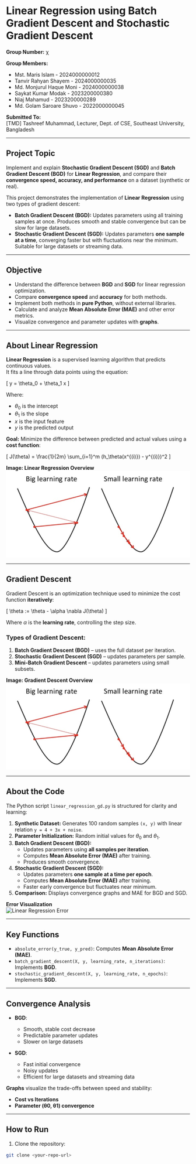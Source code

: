 # Linear Regression using Batch Gradient Descent and Stochastic Gradient Descent

**Group Number:** χ  

**Group Members:**  
- Mst. Maris Islam - 2024000000012  
- Tanvir Rahyan Shayem - 2024000000035  
- Md. Monjurul Haque Moni - 2024000000038  
- Saykat Kumar Modak - 2023200000380  
- Niaj Mahamud - 2023200000289  
- Md. Golam Saroare Shuvo - 2022000000045  

**Submitted To:**  
[TMD] Tashreef Muhammad, Lecturer, Dept. of CSE, Southeast University, Bangladesh  

---

## Project Topic

Implement and explain **Stochastic Gradient Descent (SGD)** and **Batch Gradient Descent (BGD)** for **Linear Regression**, and compare their **convergence speed, accuracy, and performance** on a dataset (synthetic or real).  

This project demonstrates the implementation of **Linear Regression** using two types of gradient descent:

- **Batch Gradient Descent (BGD):** Updates parameters using all training samples at once. Produces smooth and stable convergence but can be slow for large datasets.  
- **Stochastic Gradient Descent (SGD):** Updates parameters **one sample at a time**, converging faster but with fluctuations near the minimum. Suitable for large datasets or streaming data.

---

## Objective

- Understand the difference between **BGD** and **SGD** for linear regression optimization.  
- Compare **convergence speed** and **accuracy** for both methods.  
- Implement both methods in **pure Python**, without external libraries.  
- Calculate and analyze **Mean Absolute Error (MAE)** and other error metrics.  
- Visualize convergence and parameter updates with **graphs**.

---

## About Linear Regression

**Linear Regression** is a supervised learning algorithm that predicts continuous values.  
It fits a line through data points using the equation:

\[
y = \theta_0 + \theta_1 x
\]

Where:  
- $\theta_0$ is the intercept  
- $\theta_1$ is the slope  
- $x$ is the input feature  
- $y$ is the predicted output  

**Goal:** Minimize the difference between predicted and actual values using a **cost function**:

\[
J(\theta) = \frac{1}{2m} \sum_{i=1}^m (h_\theta(x^{(i)}) - y^{(i)})^2
\]

**Image: Linear Regression Overview**  
![Linear Regression Overview](2.webp)

---

## Gradient Descent

Gradient Descent is an optimization technique used to minimize the cost function **iteratively**:

\[
\theta := \theta - \alpha \nabla J(\theta)
\]

Where $\alpha$ is the **learning rate**, controlling the step size.  

### Types of Gradient Descent:

1. **Batch Gradient Descent (BGD)** – uses the full dataset per iteration.  
2. **Stochastic Gradient Descent (SGD)** – updates parameters per sample.  
3. **Mini-Batch Gradient Descent** – updates parameters using small subsets.

**Image: Gradient Descent Overview**  
![BGD vs SGD Overview](2.webp)

---

## About the Code

The Python script `linear_regression_gd.py` is structured for clarity and learning:

1. **Synthetic Dataset:** Generates 100 random samples `(x, y)` with linear relation `y = 4 + 3x + noise`.  
2. **Parameter Initialization:** Random initial values for $\theta_0$ and $\theta_1$.  
3. **Batch Gradient Descent (BGD):**  
   - Updates parameters using **all samples per iteration**.  
   - Computes **Mean Absolute Error (MAE)** after training.  
   - Produces smooth convergence.  
4. **Stochastic Gradient Descent (SGD):**  
   - Updates parameters **one sample at a time per epoch**.  
   - Computes **Mean Absolute Error (MAE)** after training.  
   - Faster early convergence but fluctuates near minimum.  
5. **Comparison:** Displays convergence graphs and MAE for BGD and SGD.

**Error Visualization**  
![Linear Regression Error](linear_regression-error.png)

---

## Key Functions

- `absolute_error(y_true, y_pred)`: Computes **Mean Absolute Error (MAE)**.  
- `batch_gradient_descent(X, y, learning_rate, n_iterations)`: Implements **BGD**.  
- `stochastic_gradient_descent(X, y, learning_rate, n_epochs)`: Implements **SGD**.  

---

## Convergence Analysis

- **BGD**:  
  - Smooth, stable cost decrease  
  - Predictable parameter updates  
  - Slower on large datasets

- **SGD**:  
  - Fast initial convergence  
  - Noisy updates  
  - Efficient for large datasets and streaming data

**Graphs** visualize the trade-offs between speed and stability:

- **Cost vs Iterations**  
- **Parameter (θ0, θ1) convergence**  

---

## How to Run

1. Clone the repository:  
```bash
git clone <your-repo-url>
